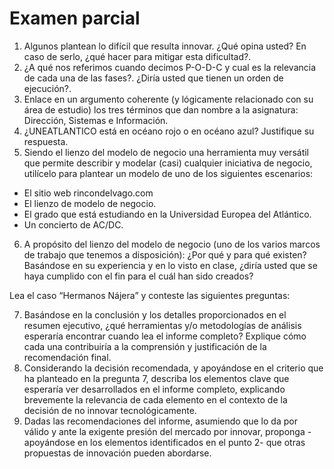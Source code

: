 # Examen parcial

1. Algunos plantean lo difícil que resulta innovar. ¿Qué opina usted? En caso de serlo, ¿qué hacer para mitigar esta dificultad?.
1. ¿A qué nos referimos cuando decimos P-O-D-C y cual es la relevancia de cada una de las fases?. ¿Diría usted que tienen un orden de ejecución?.
1. Enlace en un argumento coherente (y lógicamente relacionado con su área de estudio) los tres términos que dan nombre a la asignatura: Dirección, Sistemas e Información.
1. ¿UNEATLANTICO está en océano rojo o en océano azul? Justifique su respuesta.
1. Siendo el lienzo del modelo de negocio una herramienta muy versátil que permite describir y modelar (casi) cualquier iniciativa de negocio, utilícelo para plantear un modelo de uno de los siguientes escenarios:
  - El sitio web rincondelvago.com
  - El lienzo de modelo de negocio.
  - El grado que está estudiando en la Universidad Europea del Atlántico.
  - Un concierto de AC/DC.
6. A propósito del lienzo del modelo de negocio (uno de los varios marcos de trabajo que tenemos a disposición): ¿Por qué y para qué existen? Basándose en su experiencia y en lo visto en clase, ¿diría usted que se haya cumplido con el fin para el cuál han sido creados?

Lea el caso “Hermanos Nájera” y conteste las siguientes preguntas:

7. Basándose en la conclusión y los detalles proporcionados en el resumen ejecutivo, ¿qué herramientas y/o metodologías de análisis esperaría encontrar cuando lea el informe completo? Explique cómo cada una contribuiría a la comprensión y justificación de la recomendación final.
8. Considerando la decisión recomendada, y apoyándose en el criterio que ha planteado en la pregunta 7, describa los elementos clave que esperaría ver desarrollados en el informe completo, explicando brevemente la relevancia de cada elemento en el contexto de la decisión de no innovar tecnológicamente.
9. Dadas las recomendaciones del informe, asumiendo que lo da por válido y ante la exigente presión del mercado por innovar, proponga -apoyándose en los elementos identificados en el punto 2- que otras propuestas de innovación pueden abordarse.
